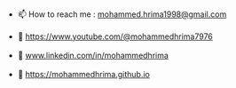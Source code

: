 - 📫 How to reach me : mohammed.hrima1998@gmail.com <br /> <br />
- :red_circle: https://www.youtube.com/@mohammedhrima7976 <br /> <br />
- :briefcase: www.linkedin.com/in/mohammedhrima <br /> <br />
- :link: https://mohammedhrima.github.io <br /> <br />

